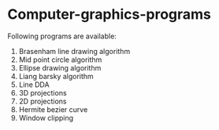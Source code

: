 # Computer-graphics-programs
Following programs are available:
1. Brasenham line drawing algorithm
2. Mid point circle algorithm
3. Ellipse drawing algorithm
4. Liang barsky algorithm
5. Line DDA
6. 3D projections
7. 2D projections
8. Hermite bezier curve 
9. Window clipping
